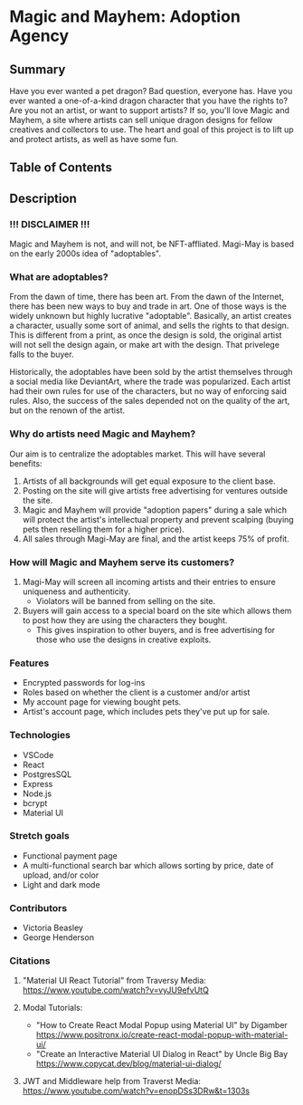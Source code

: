 # Magic and Mayhem: Adoption Agency

## Summary
Have you ever wanted a pet dragon?
Bad question, everyone has.
Have you ever wanted a one-of-a-kind dragon character that you have the rights to? Are you not an artist, or want to support artists?
If so, you'll love Magic and Mayhem, a site where artists can sell unique dragon designs for fellow creatives and collectors to use.
The heart and goal of this project is to lift up and protect artists, as well as have some fun.

## Table of Contents

## Description

### !!! DISCLAIMER !!!
Magic and Mayhem is not, and will not, be NFT-affliated.
Magi-May is based on the early 2000s idea of "adoptables".

### What are adoptables?
From the dawn of time, there has been art. From the dawn of the Internet, there has been new ways to buy and trade in art. One of those ways is the widely unknown but highly lucrative "adoptable".
Basically, an artist creates a character, usually some sort of animal, and sells the rights to that design. This is different from a print, as once the design is sold, the original artist will not sell the design again, or make art with the design. That privelege falls to the buyer.

Historically, the adoptables have been sold by the artist themselves through a social media like DeviantArt, where the trade was popularized. Each artist had their own rules for use of the characters, but no way of enforcing said rules.
Also, the success of the sales depended not on the quality of the art, but on the renown of the artist.

### Why do artists need Magic and Mayhem?
Our aim is to centralize the adoptables market.
This will have several benefits:
1. Artists of all backgrounds will get equal exposure to the client base.
2. Posting on the site will give artists free advertising for ventures outside the site.
3. Magic and Mayhem will provide "adoption papers" during a sale which will protect the artist's intellectual property and prevent scalping (buying pets then reselling them for a higher price).
4. All sales through Magi-May are final, and the artist keeps 75% of profit.


### How will Magic and Mayhem serve its customers?
1. Magi-May will screen all incoming artists and their entries to ensure uniqueness and authenticity.
    - Violators will be banned from selling on the site.
2. Buyers will gain access to a special board on the site which allows them to post how they are using the characters they bought.
    - This gives inspiration to other buyers, and is free advertising for those who use the designs in creative exploits.

### Features

- Encrypted passwords for log-ins
- Roles based on whether the client is a customer and/or artist
- My account page for viewing bought pets.
- Artist's account page, which includes pets they've put up for sale.

### Technologies
- VSCode
- React
- PostgresSQL
- Express
- Node.js
- bcrypt
- Material UI

### Stretch goals
- Functional payment page
- A multi-functional search bar which allows sorting by price, date of upload, and/or color
- Light and dark mode

### Contributors
- Victoria Beasley
- George Henderson

### Citations
1. "Material UI React Tutorial" from Traversy Media: https://www.youtube.com/watch?v=vyJU9efvUtQ
2. Modal Tutorials:
    - "How to Create React Modal Popup using Material UI" by Digamber https://www.positronx.io/create-react-modal-popup-with-material-ui/
    - "Create an Interactive Material UI Dialog in React" by Uncle Big Bay https://www.copycat.dev/blog/material-ui-dialog/

3. JWT and Middleware help from Traverst Media: https://www.youtube.com/watch?v=enopDSs3DRw&t=1303s
